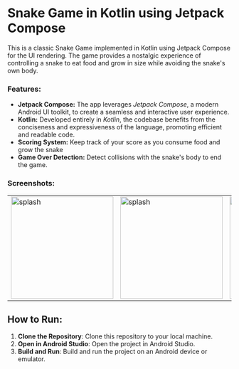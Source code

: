 # Snake Game in Kotlin using Jetpack Compose

This is a classic Snake Game implemented in Kotlin using Jetpack Compose for the UI rendering.
 The game provides a nostalgic experience of controlling a snake to eat food and grow in size while avoiding the snake's own body.

### Features:
- **Jetpack Compose:** The app leverages *Jetpack Compose*, a modern Android UI toolkit, to create a seamless and interactive user experience.
- **Kotlin:** Developed entirely in *Kotlin*, the codebase benefits from the conciseness and expressiveness of the language, promoting efficient and readable code.
- **Scoring System:** Keep track of your score as you consume food and grow the snake
- **Game Over Detection:** Detect collisions with the snake's body to end the game.




### Screenshots:
<table>
  <tr>
    <td><img src="https://github.com/AhmedGamalRamadan/SnakeGameCompose/assets/144063315/7bb0afcb-7489-4f0c-880c-7044e2cddfbc" alt="splash" width="230"></td>
    <td><img src="https://github.com/AhmedGamalRamadan/SnakeGameCompose/assets/144063315/9f0390d2-96de-4f66-b786-4b126e1c2bd2" alt="splash" width="230"></td>
    <td><img src="https://github.com/AhmedGamalRamadan/SnakeGameCompose/assets/144063315/34db38e0-75c7-426b-8815-e3023d37fd47" alt="splash" width="230"></td>
   <td><img src="https://github.com/AhmedGamalRamadan/SnakeGameCompose/assets/144063315/393b5c0c-9228-466c-8f52-f8724619b537" alt="splash" width="230"></td>
    <td><img src="https://github.com/AhmedGamalRamadan/SnakeGameCompose/assets/144063315/3ae340da-a09c-4f3c-891f-e543194cd7bd" alt="splash" width="230"></td>
    
    
  </tr>
</table>


## How to Run:

1. **Clone the Repository**: Clone this repository to your local machine.
2. **Open in Android Studio**: Open the project in Android Studio.
3. **Build and Run**: Build and run the project on an Android device or emulator.
